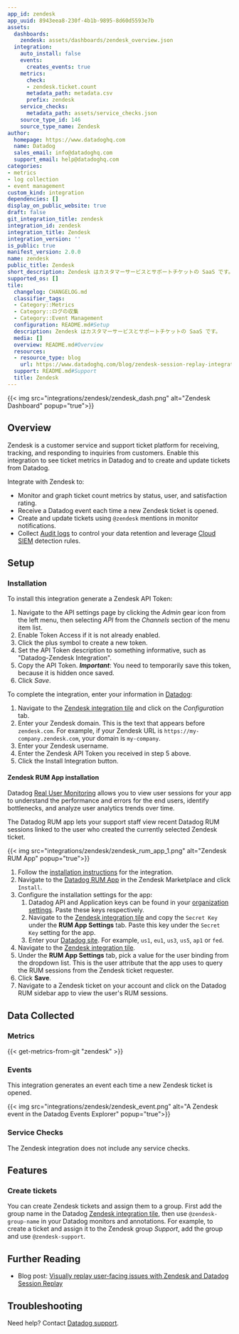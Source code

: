 ```yaml
---
app_id: zendesk
app_uuid: 8943eea8-230f-4b1b-9895-8d60d5593e7b
assets:
  dashboards:
    zendesk: assets/dashboards/zendesk_overview.json
  integration:
    auto_install: false
    events:
      creates_events: true
    metrics:
      check:
      - zendesk.ticket.count
      metadata_path: metadata.csv
      prefix: zendesk
    service_checks:
      metadata_path: assets/service_checks.json
    source_type_id: 146
    source_type_name: Zendesk
author:
  homepage: https://www.datadoghq.com
  name: Datadog
  sales_email: info@datadoghq.com
  support_email: help@datadoghq.com
categories:
- metrics
- log collection
- event management
custom_kind: integration
dependencies: []
display_on_public_website: true
draft: false
git_integration_title: zendesk
integration_id: zendesk
integration_title: Zendesk
integration_version: ''
is_public: true
manifest_version: 2.0.0
name: zendesk
public_title: Zendesk
short_description: Zendesk はカスタマーサービスとサポートチケットの SaaS です。
supported_os: []
tile:
  changelog: CHANGELOG.md
  classifier_tags:
  - Category::Metrics
  - Category::ログの収集
  - Category::Event Management
  configuration: README.md#Setup
  description: Zendesk はカスタマーサービスとサポートチケットの SaaS です。
  media: []
  overview: README.md#Overview
  resources:
  - resource_type: blog
    url: https://www.datadoghq.com/blog/zendesk-session-replay-integration/
  support: README.md#Support
  title: Zendesk
---
```


<!--  SOURCED FROM https://github.com/DataDog/integrations-internal-core -->
{{< img src="integrations/zendesk/zendesk_dash.png" alt="Zendesk Dashboard" popup="true">}}

## Overview

Zendesk is a customer service and support ticket platform for receiving, tracking, and responding to inquiries from customers. Enable this integration to see ticket metrics in Datadog and to create and update tickets from Datadog.

Integrate with Zendesk to:

- Monitor and graph ticket count metrics by status, user, and satisfaction rating.
- Receive a Datadog event each time a new Zendesk ticket is opened.
- Create and update tickets using `@zendesk` mentions in monitor notifications.
- Collect [Audit logs][1] to control your data retention and leverage [Cloud SIEM][2] detection rules.

## Setup

### Installation

To install this integration generate a Zendesk API Token:

1. Navigate to the API settings page by clicking the _Admin_ gear icon from the left menu, then selecting _API_ from the _Channels_ section of the menu item list.
2. Enable Token Access if it is not already enabled.
3. Click the plus symbol to create a new token.
4. Set the API Token description to something informative, such as "Datadog-Zendesk Integration".
5. Copy the API Token. **_Important_**: You need to temporarily save this token, because it is hidden once saved.
6. Click _Save_.

To complete the integration, enter your information in [Datadog][3]:

1. Navigate to the [Zendesk integration tile][4] and click on the _Configuration_ tab.
2. Enter your Zendesk domain. This is the text that appears before `zendesk.com`. For example, if your Zendesk URL is `https://my-company.zendesk.com`, your domain is `my-company`.
3. Enter your Zendesk username.
4. Enter the Zendesk API Token you received in step 5 above.
5. Click the Install Integration button.

#### Zendesk RUM App installation

Datadog [Real User Monitoring][5] allows you to view user sessions for your app to understand the performance and errors for the end users, identify bottlenecks, and analyze user analytics trends over time.

The Datadog RUM app lets your support staff view recent Datadog RUM sessions linked to the user who created the currently selected Zendesk ticket.

{{< img src="integrations/zendesk/zendesk_rum_app_1.png" alt="Zendesk RUM App" popup="true">}}

1. Follow the [installation instructions][6] for the integration.
2. Navigate to the [Datadog RUM App][7] in the Zendesk Marketplace and click `Install`.
3. Configure the installation settings for the app:
   1. Datadog API and Application keys can be found in your [organization settings][8]. Paste these keys respectively.
   2. Navigate to the [Zendesk integration tile][9] and copy the `Secret Key` under the **RUM App Settings** tab. Paste this key under the `Secret Key` setting for the app.  
   3. Enter your [Datadog site][10]. For example, `us1`, `eu1`, `us3`, `us5`, `ap1` or `fed`.
4. Navigate to the [Zendesk integration tile][9]. 
5. Under the **RUM App Settings** tab, pick a value for the user binding from the dropdown list. This is the user attribute that the app uses to query the RUM sessions from the Zendesk ticket requester.
6. Click **Save**.
7. Navigate to a Zendesk ticket on your account and click on the Datadog RUM sidebar app to view the user's RUM sessions.

## Data Collected

### Metrics
{{< get-metrics-from-git "zendesk" >}}


### Events

This integration generates an event each time a new Zendesk ticket is opened.

{{< img src="integrations/zendesk/zendesk_event.png" alt="A Zendesk event in the Datadog Events Explorer" popup="true">}}

### Service Checks

The Zendesk integration does not include any service checks.

## Features

### Create tickets

You can create Zendesk tickets and assign them to a group. First add the group name in the Datadog [Zendesk integration tile][4], then use `@zendesk-group-name` in your Datadog monitors and annotations. For example, to create a ticket and assign it to the Zendesk group _Support_, add the group and use `@zendesk-support`.

## Further Reading

- Blog post: [Visually replay user-facing issues with Zendesk and Datadog Session Replay][12]

## Troubleshooting

Need help? Contact [Datadog support][13].

[1]: https://developer.zendesk.com/api-reference/ticketing/account-configuration/audit_logs/
[2]: https://app.datadoghq.com/security/home
[3]: https://app.datadoghq.com
[4]: https://app.datadoghq.com/account/settings#integrations/zendesk
[5]: https://docs.datadoghq.com/ja/real_user_monitoring/
[6]: https://docs.datadoghq.com/ja/integrations/zendesk/#installation
[7]: https://www.zendesk.com/marketplace/apps/support/993138/datadog/
[8]: https://app.datadoghq.com/organization-settings/api-keys
[9]: https://app.datadoghq.com/integrations/zendesk
[10]: https://docs.datadoghq.com/ja/getting_started/site/
[11]: https://github.com/DataDog/dogweb/blob/prod/integration/zendesk/zendesk_metadata.csv
[12]: https://www.datadoghq.com/blog/zendesk-session-replay-integration/
[13]: https://docs.datadoghq.com/ja/help/